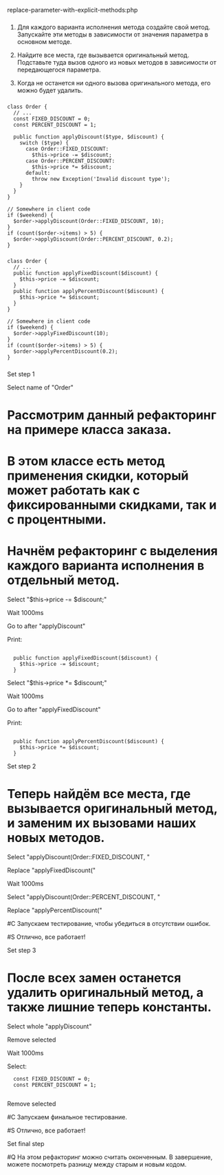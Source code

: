 replace-parameter-with-explicit-methods:php

###

1. Для каждого варианта исполнения метода создайте свой метод. Запускайте эти методы в зависимости от значения параметра в основном методе.

2. Найдите все места, где вызывается оригинальный метод. Подставьте туда вызов одного из новых методов в зависимости от передающегося параметра.

3. Когда не останется ни одного вызова оригинального метода, его можно будет удалить.



###

```
class Order {
  // ...
  const FIXED_DISCOUNT = 0;
  const PERCENT_DISCOUNT = 1;

  public function applyDiscount($type, $discount) {
    switch ($type) {
      case Order::FIXED_DISCOUNT:
        $this->price -= $discount;
      case Order::PERCENT_DISCOUNT:
        $this->price *= $discount;
      default:
        throw new Exception('Invalid discount type');
    }
  }
}

// Somewhere in client code
if ($weekend) {
  $order->applyDiscount(Order::FIXED_DISCOUNT, 10);
}
if (count($order->items) > 5) {
  $order->applyDiscount(Order::PERCENT_DISCOUNT, 0.2);
}
```

###

```
class Order {
  // ...
  public function applyFixedDiscount($discount) {
    $this->price -= $discount;
  }
  public function applyPercentDiscount($discount) {
    $this->price *= $discount;
  }
}

// Somewhere in client code
if ($weekend) {
  $order->applyFixedDiscount(10);
}
if (count($order->items) > 5) {
  $order->applyPercentDiscount(0.2);
}
```

###

Set step 1

Select name of "Order"

# Рассмотрим данный рефакторинг на примере класса заказа.

# В этом классе есть метод применения скидки, который может работать как с фиксированными скидками, так и с процентными.

# Начнём рефакторинг с выделения каждого варианта исполнения в отдельный метод.

Select "$this->price -= $discount;"

Wait 1000ms

Go to after "applyDiscount"

Print:
```

  public function applyFixedDiscount($discount) {
    $this->price -= $discount;
  }
```

Select "$this->price *= $discount;"

Wait 1000ms

Go to after "applyFixedDiscount"

Print:
```

  public function applyPercentDiscount($discount) {
    $this->price *= $discount;
  }
```

Set step 2

# Теперь найдём все места, где вызывается оригинальный метод, и заменим их вызовами наших новых методов.

Select "applyDiscount(Order::FIXED_DISCOUNT, "

Replace "applyFixedDiscount("

Wait 1000ms

Select "applyDiscount(Order::PERCENT_DISCOUNT, "

Replace "applyPercentDiscount("

#C Запускаем тестирование, чтобы убедиться в отсутствии ошибок.

#S Отлично, все работает!

Set step 3

# После всех замен останется удалить оригинальный метод, а также лишние теперь константы.

Select whole "applyDiscount"

Remove selected

Wait 1000ms

Select:
```
  const FIXED_DISCOUNT = 0;
  const PERCENT_DISCOUNT = 1;


```
Remove selected

#C Запускаем финальное тестирование.

#S Отлично, все работает!

Set final step

#Q На этом рефакторинг можно считать оконченным. В завершение, можете посмотреть разницу между старым и новым кодом.